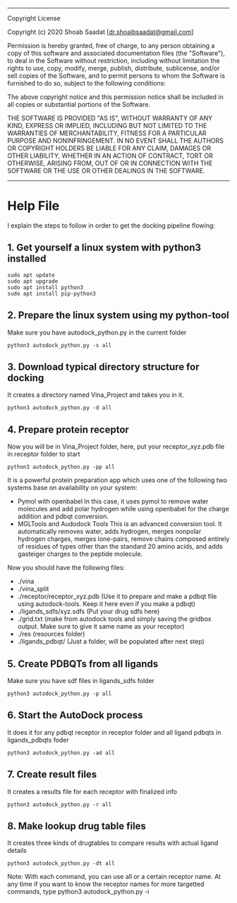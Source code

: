 __________________________________________________
Copyright License

Copyright (c) 2020 Shoab Saadat [dr.shoaibsaadat@gmail.com]

Permission is hereby granted, free of charge, to any person obtaining a copy
of this software and associated documentation files (the "Software"), to deal
in the Software without restriction, including without limitation the rights
to use, copy, modify, merge, publish, distribute, sublicense, and/or sell
copies of the Software, and to permit persons to whom the Software is
furnished to do so, subject to the following conditions:

The above copyright notice and this permission notice shall be included in all
copies or substantial portions of the Software.

THE SOFTWARE IS PROVIDED "AS IS", WITHOUT WARRANTY OF ANY KIND, EXPRESS OR
IMPLIED, INCLUDING BUT NOT LIMITED TO THE WARRANTIES OF MERCHANTABILITY,
FITNESS FOR A PARTICULAR PURPOSE AND NONINFRINGEMENT. IN NO EVENT SHALL THE
AUTHORS OR COPYRIGHT HOLDERS BE LIABLE FOR ANY CLAIM, DAMAGES OR OTHER
LIABILITY, WHETHER IN AN ACTION OF CONTRACT, TORT OR OTHERWISE, ARISING FROM,
OUT OF OR IN CONNECTION WITH THE SOFTWARE OR THE USE OR OTHER DEALINGS IN THE
SOFTWARE.
__________________________________________________

# Help File
I explain the steps to follow in order to get the docking pipeline flowing:

## 1. Get yourself a linux system with python3 installed
```
sudo apt update
sudo apt upgrade
sudo apt install python3
sudo apt install pip-python3
```

## 2. Prepare the linux system using my python-tool
Make sure you have autodock_python.py in the current folder
```
python3 autodock_python.py -s all
```

## 3. Download typical directory structure for docking
It creates a directory named Vina_Project and takes you in it.
```
python3 autodock_python.py -d all
```

## 4. Prepare protein receptor
Now you will be in Vina_Project folder, here, put your receptor_xyz.pdb file in receptor folder to start
```
python3 autodock_python.py -pp all
```
It is a powerful protein preparation app which uses one of the following two systems base on availability on your system:
- Pymol with openbabel
In this case, it uses pymol to remove water molecules and add polar hydrogen while using openbabel for the charge addition and pdbqt conversion.
- MGLTools and Audodock Tools
This is an advanced conversion tool. It automatically removes water, adds hydrogen, merges nonpolar hydrogen charges, merges lone-pairs, remove chains composed entirely of residues of types other than the standard 20 amino acids, and adds gasteiger charges to the peptide molecule.

Now you should have the following files:
- ./vina
- ./vina_split
- ./receptor/receptor_xyz.pdb (Use it to prepare and make a pdbqt file using autodock-tools. Keep it here even if you make a pdbqt)
- ./ligands_sdfs/xyz.sdfs (Put your drug sdfs here)
- ./grid.txt (make from autodock tools and simply saving the gridbox output. Make sure to give it same name as your receptor)
- ./res (resources folder)
- ./ligands_pdbqt/ (Just a folder, will be populated after next step)

## 5. Create PDBQTs from all ligands
Make sure you have sdf files in ligands_sdfs folder
```
python3 autodock_python.py -p all
```

## 6. Start the AutoDock process
It does it for any pdbqt receptor in receptor folder and all ligand pdbqts in ligands_pdbqts foder
```
python3 autodock_python.py -ad all
```

## 7. Create result files
It creates a results file for each receptor with finalized info
```
python3 autodock_python.py -r all
```

## 8. Make lookup drug table files
It creates three kinds of drugtables to compare results with actual ligand details
```
python3 autodock_python.py -dt all
```

Note: With each command, you can use all or a certain receptor name. At any time if you want to know the receptor names for more targetted commands, type python3 autodock_python.py -i
